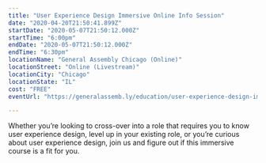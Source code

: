 ```yaml
---
title: "User Experience Design Immersive Online Info Session"
date: "2020-04-20T21:50:41.899Z"
startDate: "2020-05-07T21:50:12.000Z"
startTime: "6:00pm"
endDate: "2020-05-07T21:50:12.000Z"
endTime: "6:30pm"
locationName: "General Assembly Chicago (Online)"
locationStreet: "Online (Livestream)"
locationCity: "Chicago"
locationState: "IL"
cost: "FREE"
eventUrl: "https://generalassemb.ly/education/user-experience-design-immersive/chicago/learn-more/12920"

---
```


Whether you’re looking to cross-over into a role that requires you to know user experience design, level up in your existing role, or you’re curious about user experience design, join us and figure out if this immersive course is a fit for you.

